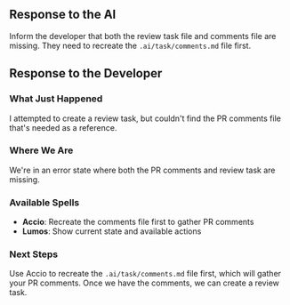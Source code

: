 ## Response to the AI

Inform the developer that both the review task file and comments file are missing. They need to recreate the `.ai/task/comments.md` file first.

## Response to the Developer

### What Just Happened
I attempted to create a review task, but couldn't find the PR comments file that's needed as a reference.

### Where We Are
We're in an error state where both the PR comments and review task are missing.

### Available Spells
- **Accio**: Recreate the comments file first to gather PR comments
- **Lumos**: Show current state and available actions

### Next Steps
Use Accio to recreate the `.ai/task/comments.md` file first, which will gather your PR comments. Once we have the comments, we can create a review task.